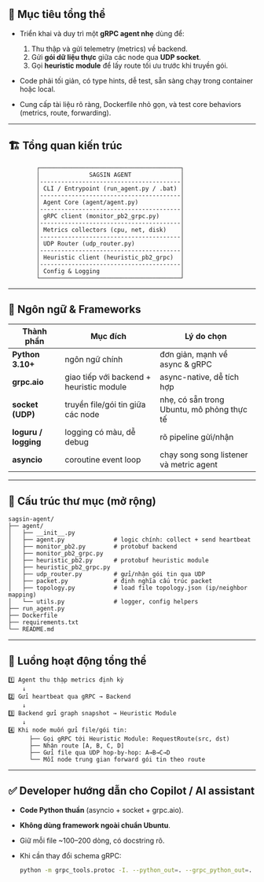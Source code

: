 ## 🧭 Mục tiêu tổng thể

* Triển khai và duy trì một **gRPC agent nhẹ** dùng để:

  1. Thu thập và gửi telemetry (metrics) về backend.
  2. Gửi **gói dữ liệu thực** giữa các node qua **UDP socket**.
  3. Gọi **heuristic module** để lấy route tối ưu trước khi truyền gói.
* Code phải tối giản, có type hints, dễ test, sẵn sàng chạy trong container hoặc local.
* Cung cấp tài liệu rõ ràng, Dockerfile nhỏ gọn, và test core behaviors (metrics, route, forwarding).

---

## 🏗️ Tổng quan kiến trúc

```
        ┌────────────────────────────────────────┐
        │              SAGSIN AGENT              │
        │----------------------------------------│
        │ CLI / Entrypoint (run_agent.py / .bat) │
        │----------------------------------------│
        │ Agent Core (agent/agent.py)            │
        │----------------------------------------│
        │ gRPC client (monitor_pb2_grpc.py)      │
        │----------------------------------------│
        │ Metrics collectors (cpu, net, disk)    │
        │----------------------------------------│
        │ UDP Router (udp_router.py)             │
        │----------------------------------------│
        │ Heuristic client (heuristic_pb2_grpc)  │
        │----------------------------------------│
        │ Config & Logging                       │
        └────────────────────────────────────────┘
```

---

## 🧰 Ngôn ngữ & Frameworks

| Thành phần           | Mục đích                                 | Lý do chọn                                 |
| -------------------- | ---------------------------------------- | ------------------------------------------ |
| **Python 3.10+**     | ngôn ngữ chính                           | đơn giản, mạnh về async & gRPC             |
| **grpc.aio**         | giao tiếp với backend + heuristic module | async-native, dễ tích hợp                  |
| **socket (UDP)**     | truyền file/gói tin giữa các node        | nhẹ, có sẵn trong Ubuntu, mô phỏng thực tế |
| **loguru / logging** | logging có màu, dễ debug                 | rõ pipeline gửi/nhận                       |
| **asyncio**          | coroutine event loop                     | chạy song song listener và metric agent    |

---

## 📁 Cấu trúc thư mục (mở rộng)

```
sagsin-agent/
├── agent/
│   ├── __init__.py
│   ├── agent.py              # logic chính: collect + send heartbeat
│   ├── monitor_pb2.py        # protobuf backend
│   ├── monitor_pb2_grpc.py
│   ├── heuristic_pb2.py      # protobuf heuristic module
│   ├── heuristic_pb2_grpc.py
│   ├── udp_router.py         # gửi/nhận gói tin qua UDP
│   ├── packet.py             # định nghĩa cấu trúc packet
│   ├── topology.py           # load file topology.json (ip/neighbor mapping)
│   └── utils.py              # logger, config helpers
├── run_agent.py
├── Dockerfile
├── requirements.txt
└── README.md
```

---

## 🧩 Luồng hoạt động tổng thể

```
1️⃣ Agent thu thập metrics định kỳ
    ↓
2️⃣ Gửi heartbeat qua gRPC → Backend
    ↓
3️⃣ Backend gửi graph snapshot → Heuristic Module
    ↓
4️⃣ Khi node muốn gửi file/gói tin:
      ├── Gọi gRPC tới Heuristic Module: RequestRoute(src, dst)
      ├── Nhận route [A, B, C, D]
      ├── Gửi file qua UDP hop-by-hop: A→B→C→D
      └── Mỗi node trung gian forward gói tin theo route
```

---

## ✅ Developer hướng dẫn cho Copilot / AI assistant

* **Code Python thuần** (asyncio + socket + grpc.aio).
* **Không dùng framework ngoài chuẩn Ubuntu**.
* Giữ mỗi file ~100–200 dòng, có docstring rõ.

* Khi cần thay đổi schema gRPC:

  ```bash
  python -m grpc_tools.protoc -I. --python_out=. --grpc_python_out=. heuristic.proto